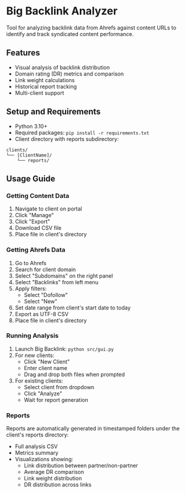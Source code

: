 # Big Backlink Analyzer

Tool for analyzing backlink data from Ahrefs against content URLs to identify and track syndicated content performance.

## Features
- Visual analysis of backlink distribution
- Domain rating (DR) metrics and comparison
- Link weight calculations
- Historical report tracking
- Multi-client support

## Setup and Requirements
- Python 3.10+
- Required packages: `pip install -r requirements.txt`
- Client directory with reports subdirectory:
```
clients/
└── [ClientName]/
    └── reports/
```

## Usage Guide

### Getting Content Data
1. Navigate to client on portal
2. Click "Manage"
3. Click "Export"
4. Download CSV file
5. Place file in client's directory

### Getting Ahrefs Data
1. Go to Ahrefs
2. Search for client domain
3. Select "Subdomains" on the right panel
4. Select "Backlinks" from left menu
5. Apply filters:
   - Select "Dofollow"
   - Select "New"
6. Set date range from client's start date to today
7. Export as UTF-8 CSV
8. Place file in client's directory

### Running Analysis
1. Launch Big Backlink: `python src/gui.py`
2. For new clients:
   - Click "New Client"
   - Enter client name
   - Drag and drop both files when prompted
3. For existing clients:
   - Select client from dropdown
   - Click "Analyze"
   - Wait for report generation

### Reports
Reports are automatically generated in timestamped folders under the client's reports directory:
- Full analysis CSV
- Metrics summary
- Visualizations showing:
  - Link distribution between partner/non-partner
  - Average DR comparison
  - Link weight distribution
  - DR distribution across links